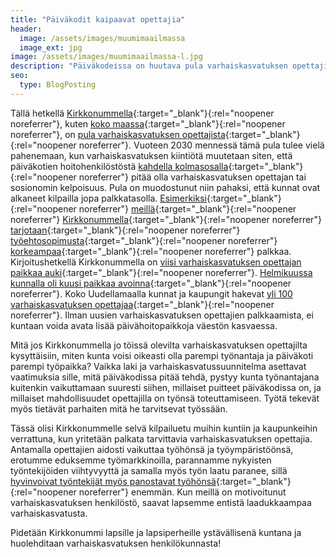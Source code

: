 ```yaml
---
title: "Päiväkodit kaipaavat opettajia"
header:
  image: /assets/images/muumimaailmassa
  image_ext: jpg
image: /assets/images/muumimaailmassa-l.jpg
description: "Päiväkodeissa on huutava pula varhaiskasvatuksen opettajista. Kirkkonummella olisi nyt mahdollisuus rakentaa uudenlaista työympäristöä ja tehdä siitä valttikortti uusien opettajien palkkaamiseen sekä nykyisten viihtymiseen!"
seo:
  type: BlogPosting
---
```

Tällä hetkellä [Kirkkonummella](https://www.kuntarekry.fi/fi/tyopaikat/?&professioncat=38788&organisation=9&lang=fi_FI,sv_SE&desc=varhaiskasvatuksen%20opettaja&sort=%22-changetime%22&limit=24&display=grid){:target="_blank"}{:rel="noopener noreferrer"}, kuten [koko maassa](https://www.uef.fi/fi/artikkeli/varhaiskasvatuksen-opettajapulaa-helpotetaan-monimuotokoulutuksella){:target="_blank"}{:rel="noopener noreferrer"}, on [pula varhaiskasvatuksen opettajista](https://www.iltalehti.fi/politiikka/a/d0c06ae8-d132-4b35-aebe-8256b6046bec){:target="_blank"}{:rel="noopener noreferrer"}. Vuoteen 2030 mennessä tämä pula tulee vielä pahenemaan, kun varhaiskasvatuksen kiintiötä muutetaan siten, että päiväkotien hoitohenkilöstöstä [kahdella kolmasosalla](https://www.finlex.fi/fi/laki/alkup/2018/20180540#Pidp447740832){:target="_blank"}{:rel="noopener noreferrer"} pitää olla varhaiskasvatuksen opettajan tai sosionomin kelpoisuus. Pula on muodostunut niin pahaksi, että kunnat ovat alkaneet kilpailla jopa palkkatasolla. [Esimerkiksi](https://www.kuntarekry.fi/fi/tyopaikat/varhaiskasvatuksen-opettaja-365327/){:target="_blank"}{:rel="noopener noreferrer"} [meillä](https://www.kuntarekry.fi/fi/tyopaikat/varhaiskasvatuksen-opettaja-364669/){:target="_blank"}{:rel="noopener noreferrer"} [Kirkkonummella](https://www.kuntarekry.fi/fi/tyopaikat/varhaiskasvatuksen-opettaja-laajakallion-paivakoti-352003/){:target="_blank"}{:rel="noopener noreferrer"} [tarjotaan](https://www.kuntarekry.fi/fi/tyopaikat/varhaiskasvatuksen-opettaja-364299/){:target="_blank"}{:rel="noopener noreferrer"} [työehtosopimusta](https://www.kt.fi/sopimukset/kvtes/2020-2021/liite-5-varhaiskasvatuksen-henkilosto-koulun-peruspalvelutehtavat){:target="_blank"}{:rel="noopener noreferrer"} [korkeampaa](https://www.kuntarekry.fi/fi/tyopaikat/varhaiskasvatuksen-opettaja-360689/){:target="_blank"}{:rel="noopener noreferrer"} palkkaa. Kirjoitushetkellä Kirkkonummella on [viisi varhaiskasvatuksen opettajan paikkaa auki](https://www.kuntarekry.fi/fi/tyopaikat/?profession=38816&organisation=9&lang=fi_FI%2Csv_SE&desc=varhaiskasvatuksen+opettaja&sort=%22-changetime%22&limit=24&display=grid){:target="_blank"}{:rel="noopener noreferrer"}. [Helmikuussa kunnalla oli kuusi paikkaa avoinna](https://laurilavanti.fi/kirkkonummi-lisa-on-sinunkin-etusi){:target="_blank"}{:rel="noopener noreferrer"}. Koko Uudellamaalla kunnat ja kaupungit hakevat [yli 100 varhaiskasvatuksen opettajaa](https://www.kuntarekry.fi/fi/tyopaikat/?region=39494&profession=38816&lang=fi_FI%2Csv_SE%2Cen_US&desc=varhaiskasvatuksen+opettaja&sort=%22-publish_from%22&limit=24&display=grid){:target="_blank"}{:rel="noopener noreferrer"}. Ilman uusien varhaiskasvatuksen opettajien palkkaamista, ei kuntaan voida avata lisää päivähoitopaikkoja väestön kasvaessa.

Mitä jos Kirkkonummella jo töissä olevilta varhaiskasvatuksen opettajilta kysyttäisiin, miten kunta voisi oikeasti olla parempi työnantaja ja päiväkoti parempi työpaikka? Vaikka laki ja varhaiskasvatussuunnitelma asettavat vaatimuksia sille, mitä päiväkodissa pitää tehdä, pystyy kunta työnantajana kuitenkin vaikuttamaan suuresti siihen, millaiset puitteet päiväkodissa on, ja millaiset mahdollisuudet opettajilla on työnsä toteuttamiseen. Työtä tekevät myös tietävät parhaiten mitä he tarvitsevat työssään.

Tässä olisi Kirkkonummelle selvä kilpailuetu muihin kuntiin ja kaupunkeihin verrattuna, kun yritetään palkata tarvittavia varhaiskasvatuksen opettajia. Antamalla opettajien aidosti vaikuttaa työhönsä ja työympäristöönsä, erotumme eduksemme työmarkkinoilla, parannamme nykyisten työntekijöiden viihtyvyyttä ja samalla myös työn laatu paranee, sillä [hyvinvoivat työntekijät myös panostavat työhönsä](https://www.ttl.fi/perehdytys-tyohyvinvointiin-tyoterveyteen-ja-tyoturvallisuuteen/tyohyvinvointi-yhteinen-asia/){:target="_blank"}{:rel="noopener noreferrer"} enemmän. Kun meillä on motivoitunut varhaiskasvatuksen henkilöstö, saavat lapsemme entistä laadukkaampaa varhaiskasvatusta.

Pidetään Kirkkonummi lapsille ja lapsiperheille ystävällisenä kuntana ja huolehditaan varhaiskasvatuksen henkilökunnasta! 

